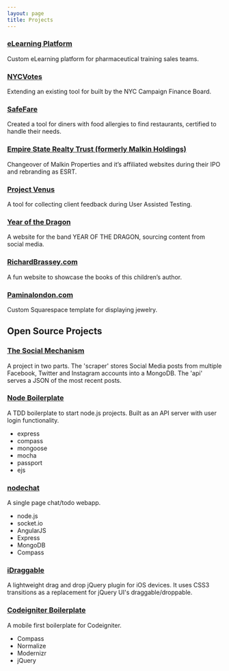 ```yaml
---
layout: page
title: Projects
---
```


### [eLearning Platform](/projects/elearning-platform/)

Custom eLearning platform for pharmaceutical training sales teams.

### [NYCVotes](/projects/nycvotes/)

Extending an existing tool for built by the NYC Campaign Finance Board.

### [SafeFare](/projects/safefare/)

Created a tool for diners with food allergies to find restaurants, certified to handle their needs.

### [Empire State Realty Trust (formerly Malkin Holdings)](/projects/esrt/)

Changeover of Malkin Properties and it’s affiliated websites during their IPO and rebranding as ESRT.

### [Project Venus](/projects/project-venus/)

A tool for collecting client feedback during User Assisted Testing.

### [Year of the Dragon](/projects/yotd/)

A website for the band YEAR OF THE DRAGON, sourcing content from social media.

### [RichardBrassey.com](/projects/richard-brassey/)

A fun website to showcase the books of this children’s author.

### [Paminalondon.com](/projects/pamina-london/)

Custom Squarespace template for displaying jewelry.

## Open Source Projects

### <a href="https://github.com/gbrassey/The-Social-Mechanism" title="The Social Mechanism" rel="external">The Social Mechanism</a>

A project in two parts. The 'scraper' stores Social Media posts from multiple Facebook, Twitter and Instagram accounts into a MongoDB. The 'api' serves a JSON of the most recent posts.

### <a href="https://github.com/gbrassey/node-boilerplate" title="Node Boilerplate" rel="external">Node Boilerplate</a>

A TDD boilerplate to start node.js projects. Built as an API server with user login functionality.

* express
* compass
* mongoose
* mocha
* passport
* ejs

### <a href="https://github.com/gbrassey/nodechat" title="nodechat" rel="external">nodechat</a>

A single page chat/todo webapp.

* node.js
* socket.io
* AngularJS
* Express
* MongoDB
* Compass

### <a href="https://github.com/gbrassey/iDraggable" title="iDraggable" rel="external">iDraggable</a>

A lightweight drag and drop jQuery plugin for iOS devices. It uses CSS3 transitions as a replacement for jQuery UI's draggable/droppable.

### <a href="https://github.com/gbrassey/codeigniter-boilerplate" title="Codeigniter Boilerplate" rel="external">Codeigniter Boilerplate</a>

A mobile first boilerplate for Codeigniter.

* Compass
* Normalize
* Modernizr
* jQuery
